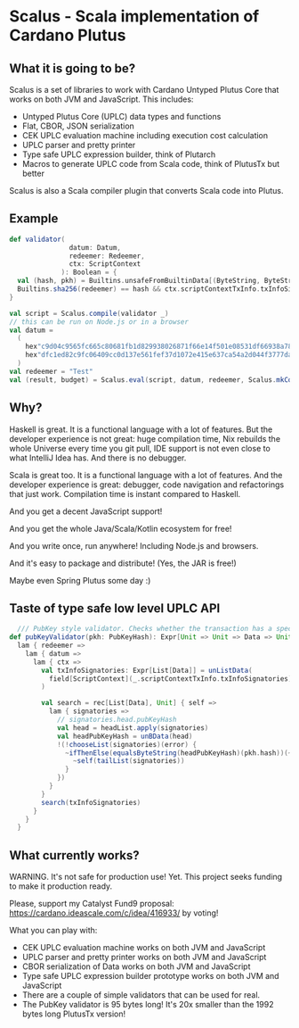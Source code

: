 # Scalus - Scala implementation of Cardano Plutus

## What it is going to be?

Scalus is a set of libraries to work with Cardano Untyped Plutus Core that works on both JVM and JavaScript.
This includes:

- Untyped Plutus Core (UPLC) data types and functions
- Flat, CBOR, JSON serialization
- CEK UPLC evaluation machine including execution cost calculation
- UPLC parser and pretty printer
- Type safe UPLC expression builder, think of Plutarch
- Macros to generate UPLC code from Scala code, think of PlutusTx but better

Scalus is also a Scala compiler plugin that converts Scala code into Plutus.

## Example

```scala
def validator(
               datum: Datum,
               redeemer: Redeemer,
               ctx: ScriptContext
             ): Boolean = {
  val (hash, pkh) = Builtins.unsafeFromBuiltinData[(ByteString, ByteString)](datum)
  Builtins.sha256(redeemer) == hash && ctx.scriptContextTxInfo.txInfoSignatories.contains(pkh)
}

val script = Scalus.compile(validator _)
// this can be run on Node.js or in a browser
val datum =
  (
    hex"c9d04c9565fc665c80681fb1d829938026871f66e14f501e08531df66938a789",
    hex"dfc1ed82c9fc06409cc0d137e561fef37d1072e415e637ca54a2d044f3777da9"
  )
val redeemer = "Test"
val (result, budget) = Scalus.eval(script, datum, redeemer, Scalus.mkContext())

```

## Why?

Haskell is great. It is a functional language with a lot of features.
But the developer experience is not great: huge compilation time, Nix rebuilds the whole Universe every time you git
pull, IDE support is not even close to what IntelliJ Idea has.
And there is no debugger.

Scala is great too. It is a functional language with a lot of features.
And the developer experience is great: debugger, code navigation and refactorings that just work.
Compilation time is instant compared to Haskell.

And you get a decent JavaScript support!

And you get the whole Java/Scala/Kotlin ecosystem for free!

And you write once, run anywhere! Including Node.js and browsers.

And it's easy to package and distribute! (Yes, the JAR is free!)

Maybe even Spring Plutus some day :) 

## Taste of type safe low level UPLC API

```scala
  /// PubKey style validator. Checks whether the transaction has a specific signature
def pubKeyValidator(pkh: PubKeyHash): Expr[Unit => Unit => Data => Unit] =
  lam { redeemer =>
    lam { datum =>
      lam { ctx =>
        val txInfoSignatories: Expr[List[Data]] = unListData(
          field[ScriptContext](_.scriptContextTxInfo.txInfoSignatories).apply(ctx)
        )

        val search = rec[List[Data], Unit] { self =>
          lam { signatories =>
            // signatories.head.pubKeyHash
            val head = headList.apply(signatories)
            val headPubKeyHash = unBData(head)
            !(!chooseList(signatories)(error) {
              ~ifThenElse(equalsByteString(headPubKeyHash)(pkh.hash))(~()) {
                ~self(tailList(signatories))
              }
            })
          }
        }
        search(txInfoSignatories)
      }
    }
  }
```

## What currently works?

WARNING. It's not safe for production use! Yet.
This project seeks funding to make it production ready.

Please, support my Catalyst Fund9 proposal: https://cardano.ideascale.com/c/idea/416933/ by voting!

What you can play with:
- CEK UPLC evaluation machine works on both JVM and JavaScript
- UPLC parser and pretty printer works on both JVM and JavaScript
- CBOR serialization of Data works on both JVM and JavaScript
- Type safe UPLC expression builder prototype works on both JVM and JavaScript
- There are a couple of simple validators that can be used for real.
- The PubKey validator is 95 bytes long! It's 20x smaller than the 1992 bytes long PlutusTx version!

